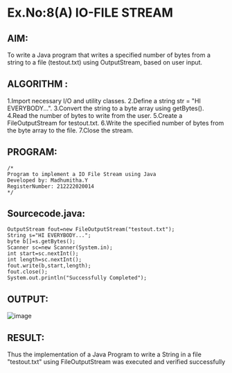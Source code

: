 # Ex.No:8(A)           IO-FILE STREAM
## AIM:
To write a Java program that writes a specified number of bytes from a string to a file (testout.txt) using OutputStream, based on user input.

## ALGORITHM :
1.Import necessary I/O and utility classes.
2.Define a string str = "HI EVERYBODY...".
3.Convert the string to a byte array using getBytes().
4.Read the number of bytes to write from the user.
5.Create a FileOutputStream for testout.txt.
6.Write the specified number of bytes from the byte array to the file.
7.Close the stream.


## PROGRAM:
 ```
/*
Program to implement a IO File Stream using Java
Developed by: Madhumitha.Y
RegisterNumber: 212222020014 
*/
```

## Sourcecode.java:
```
OutputStream fout=new FileOutputStream("testout.txt");
String s="HI EVERYBODY...";
byte b[]=s.getBytes();
Scanner sc=new Scanner(System.in);
int start=sc.nextInt();
int length=sc.nextInt();
fout.write(b,start,length);
fout.close();
System.out.println("Successfully Completed");
```



## OUTPUT:
![image](https://github.com/user-attachments/assets/913134c5-c8bb-4951-9328-af89fb6cccfc)



## RESULT:
Thus the implementation of a Java Program to write a String in a file "testout.txt" using FileOutputStream was executed and verified successfully

